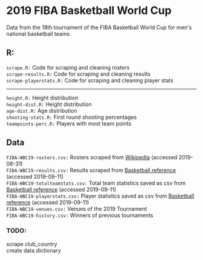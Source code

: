# 2019 FIBA Basketball World Cup  
Data from the 18th tournament of the FIBA Basketball World Cup for men's national basketball teams  

## R:
`scrape.R:` Code for scraping and cleaning rosters  
`scrape-results.R:` Code for scraping and cleaning results  
`scrape-playerstats.R:` Code for scraping and cleaning player stats  

---  

`height.R:` Height distribution  
`height-dist.R:` Height distribution  
`age-dist.R:` Age distribution  
`shooting-stats.R:` First round shooting percentages  
`teampoints-perc.R:` Players with most team points  

## Data  
`FIBA-WBC19-rosters.csv:` Rosters scraped from [Wikipedia](https://en.m.wikipedia.org/wiki/2019_FIBA_Basketball_World_Cup_squads) (accessed 2019-08-31)  
`FIBA-WBC19-results.csv:` Results scraped from [Basketball reference](https://www.basketball-reference.com) (accessed 2019-09-11)  
`FIBA-WBC19-totalteamstats.csv:` Total team statistics saved as csv from [Basketball reference](https://www.basketball-reference.com) (accessed 2019-09-11)  
`FIBA-WBC19-playerstats.csv:` Player statistics saved as csv from [Basketball reference](https://www.basketball-reference.com) (accessed 2019-09-11)  
`FIBA-WBC19-venues.csv:` Venues of the 2019 Tournament  
`FIBA-WBC19-history.csv:` Winners of previous tournaments  

### TODO:  
scrape club_country  
create data dictionary

